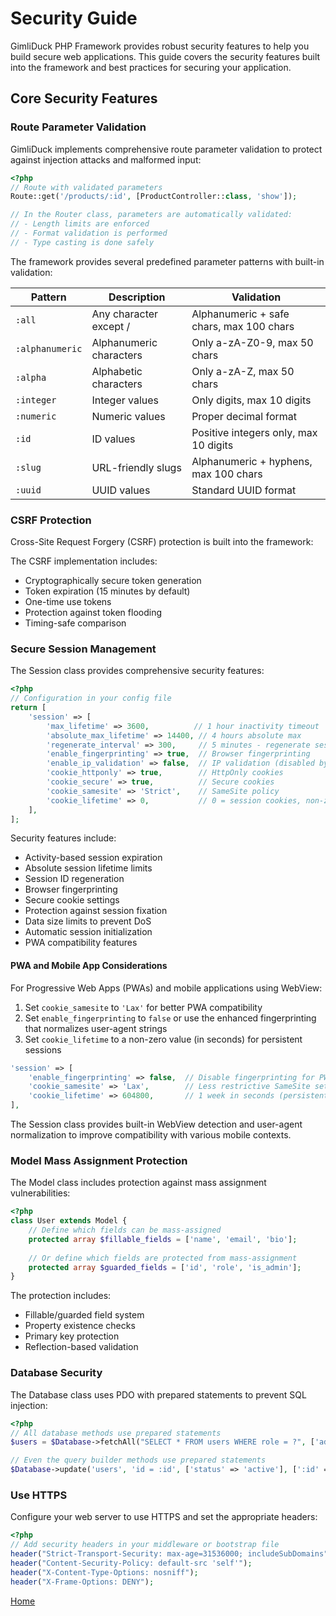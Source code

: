 # Security Guide

GimliDuck PHP Framework provides robust security features to help you build secure web applications. This guide covers the security features built into the framework and best practices for securing your application.

## Core Security Features

### Route Parameter Validation

GimliDuck implements comprehensive route parameter validation to protect against injection attacks and malformed input:

```php
<?php
// Route with validated parameters
Route::get('/products/:id', [ProductController::class, 'show']);

// In the Router class, parameters are automatically validated:
// - Length limits are enforced
// - Format validation is performed
// - Type casting is done safely
```

The framework provides several predefined parameter patterns with built-in validation:

| Pattern | Description | Validation |
|---------|-------------|------------|
| `:all` | Any character except / | Alphanumeric + safe chars, max 100 chars |
| `:alphanumeric` | Alphanumeric characters | Only a-zA-Z0-9, max 50 chars |
| `:alpha` | Alphabetic characters | Only a-zA-Z, max 50 chars |
| `:integer` | Integer values | Only digits, max 10 digits |
| `:numeric` | Numeric values | Proper decimal format |
| `:id` | ID values | Positive integers only, max 10 digits |
| `:slug` | URL-friendly slugs | Alphanumeric + hyphens, max 100 chars |
| `:uuid` | UUID values | Standard UUID format |

### CSRF Protection

Cross-Site Request Forgery (CSRF) protection is built into the framework:

The CSRF implementation includes:
- Cryptographically secure token generation
- Token expiration (15 minutes by default)
- One-time use tokens
- Protection against token flooding
- Timing-safe comparison

### Secure Session Management

The Session class provides comprehensive security features:

```php
<?php
// Configuration in your config file
return [
    'session' => [
        'max_lifetime' => 3600,          // 1 hour inactivity timeout
        'absolute_max_lifetime' => 14400, // 4 hours absolute max
        'regenerate_interval' => 300,     // 5 minutes - regenerate session ID
        'enable_fingerprinting' => true,  // Browser fingerprinting
        'enable_ip_validation' => false,  // IP validation (disabled by default)
        'cookie_httponly' => true,        // HttpOnly cookies
        'cookie_secure' => true,          // Secure cookies
        'cookie_samesite' => 'Strict',    // SameSite policy
        'cookie_lifetime' => 0,           // 0 = session cookies, non-zero = persistent cookies
    ],
];
```

Security features include:
- Activity-based session expiration
- Absolute session lifetime limits
- Session ID regeneration
- Browser fingerprinting
- Secure cookie settings
- Protection against session fixation
- Data size limits to prevent DoS
- Automatic session initialization
- PWA compatibility features

#### PWA and Mobile App Considerations

For Progressive Web Apps (PWAs) and mobile applications using WebView:

1. Set `cookie_samesite` to `'Lax'` for better PWA compatibility
2. Set `enable_fingerprinting` to `false` or use the enhanced fingerprinting that normalizes user-agent strings
3. Set `cookie_lifetime` to a non-zero value (in seconds) for persistent sessions

```php
'session' => [
    'enable_fingerprinting' => false,  // Disable fingerprinting for PWA compatibility
    'cookie_samesite' => 'Lax',        // Less restrictive SameSite setting for PWAs
    'cookie_lifetime' => 604800,       // 1 week in seconds (persistent sessions)
],
```

The Session class provides built-in WebView detection and user-agent normalization to improve compatibility with various mobile contexts.

### Model Mass Assignment Protection

The Model class includes protection against mass assignment vulnerabilities:

```php
<?php
class User extends Model {
    // Define which fields can be mass-assigned
    protected array $fillable_fields = ['name', 'email', 'bio'];
    
    // Or define which fields are protected from mass-assignment
    protected array $guarded_fields = ['id', 'role', 'is_admin'];
}
```

The protection includes:
- Fillable/guarded field system
- Property existence checks
- Primary key protection
- Reflection-based validation

### Database Security

The Database class uses PDO with prepared statements to prevent SQL injection:

```php
<?php
// All database methods use prepared statements
$users = $Database->fetchAll("SELECT * FROM users WHERE role = ?", ['admin']);

// Even the query builder methods use prepared statements
$Database->update('users', 'id = :id', ['status' => 'active'], [':id' => 123]);
```

### Use HTTPS

Configure your web server to use HTTPS and set the appropriate headers:

```php
<?php
// Add security headers in your middleware or bootstrap file
header("Strict-Transport-Security: max-age=31536000; includeSubDomains");
header("Content-Security-Policy: default-src 'self'");
header("X-Content-Type-Options: nosniff");
header("X-Frame-Options: DENY");
```

[Home](https://dvnc0.github.io/gimli-php/)
